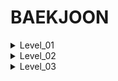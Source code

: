 BAEKJOON
========

<details markdown="1">
<summary>Level_01</summary>

 1. [Hello World!](https://github.com/OhHaneol/BAEKJOON/blob/master/%EB%AC%B8%EC%A0%9C%20%ED%92%80%EC%9D%B4/1%EB%8B%A8%EA%B3%84/2557.java)
 2. [강한친구 대한육군](https://github.com/OhHaneol/BAEKJOON/blob/master/%EB%AC%B8%EC%A0%9C%20%ED%92%80%EC%9D%B4/1%EB%8B%A8%EA%B3%84/10718.java)
 3. [고양이](https://github.com/OhHaneol/BAEKJOON/blob/master/%EB%AC%B8%EC%A0%9C%20%ED%92%80%EC%9D%B4/1%EB%8B%A8%EA%B3%84/10171.java)
 4. [강아지](https://github.com/OhHaneol/BAEKJOON/blob/master/%EB%AC%B8%EC%A0%9C%20%ED%92%80%EC%9D%B4/1%EB%8B%A8%EA%B3%84/10172.java)
 5. [A+B](https://github.com/OhHaneol/BAEKJOON/blob/master/%EB%AC%B8%EC%A0%9C%20%ED%92%80%EC%9D%B4/1%EB%8B%A8%EA%B3%84/10000.java)
 6. [A-B](https://github.com/OhHaneol/BAEKJOON/blob/master/%EB%AC%B8%EC%A0%9C%20%ED%92%80%EC%9D%B4/1%EB%8B%A8%EA%B3%84/10001.java)
 7. [A/B](https://github.com/OhHaneol/BAEKJOON/blob/master/%EB%AC%B8%EC%A0%9C%20%ED%92%80%EC%9D%B4/1%EB%8B%A8%EA%B3%84/1008.java)
 8. [AxB](https://github.com/OhHaneol/BAEKJOON/blob/master/%EB%AC%B8%EC%A0%9C%20%ED%92%80%EC%9D%B4/1%EB%8B%A8%EA%B3%84/10998.java)
 8. [사칙연산](https://github.com/OhHaneol/BAEKJOON/blob/master/%EB%AC%B8%EC%A0%9C%20%ED%92%80%EC%9D%B4/1%EB%8B%A8%EA%B3%84/10869.java)
 9. [나머지](https://github.com/OhHaneol/BAEKJOON/blob/master/%EB%AC%B8%EC%A0%9C%20%ED%92%80%EC%9D%B4/1%EB%8B%A8%EA%B3%84/10430.java)
 10. [곱셈](https://github.com/OhHaneol/BAEKJOON/blob/master/%EB%AC%B8%EC%A0%9C%20%ED%92%80%EC%9D%B4/1%EB%8B%A8%EA%B3%84/2588.java)
 
</details>


<details markdown="1">
<summary>Level_02</summary>

 1. [두 수 비교하기](https://github.com/OhHaneol/BAEKJOON/blob/master/%EB%AC%B8%EC%A0%9C%20%ED%92%80%EC%9D%B4/2%EB%8B%A8%EA%B3%84/1330.java)
 2. [시험 성적](https://github.com/OhHaneol/BAEKJOON/blob/master/%EB%AC%B8%EC%A0%9C%20%ED%92%80%EC%9D%B4/2%EB%8B%A8%EA%B3%84/9498.java)
 3. [윤년](https://github.com/OhHaneol/BAEKJOON/blob/master/%EB%AC%B8%EC%A0%9C%20%ED%92%80%EC%9D%B4/2%EB%8B%A8%EA%B3%84/2753.java)
 4. [사분면](https://github.com/OhHaneol/BAEKJOON/blob/master/%EB%AC%B8%EC%A0%9C%20%ED%92%80%EC%9D%B4/2%EB%8B%A8%EA%B3%84/14681.java)
 5. [알람시계](https://github.com/OhHaneol/BAEKJOON/blob/master/%EB%AC%B8%EC%A0%9C%20%ED%92%80%EC%9D%B4/2%EB%8B%A8%EA%B3%84/2884.java)
 
</details>


<details markdown="1">
<summary>Level_03</summary>

 1. [구구단](https://github.com/OhHaneol/BAEKJOON/blob/master/%EB%AC%B8%EC%A0%9C%20%ED%92%80%EC%9D%B4/3%EB%8B%A8%EA%B3%84/2739.java)
 2. [A+B를 여러 번 출력](https://github.com/OhHaneol/BAEKJOON/blob/master/%EB%AC%B8%EC%A0%9C%20%ED%92%80%EC%9D%B4/3%EB%8B%A8%EA%B3%84/10950.java)
 2. [1부터 n까지의 합](https://github.com/OhHaneol/BAEKJOON/blob/master/%EB%AC%B8%EC%A0%9C%20%ED%92%80%EC%9D%B4/3%EB%8B%A8%EA%B3%84/8393.java)
 2. [빠른 A+B(Buffered)](https://github.com/OhHaneol/BAEKJOON/blob/master/%EB%AC%B8%EC%A0%9C%20%ED%92%80%EC%9D%B4/3%EB%8B%A8%EA%B3%84/15552.java)
 2. [1부터 N까지 출력](https://github.com/OhHaneol/BAEKJOON/tree/master/%EB%AC%B8%EC%A0%9C%20%ED%92%80%EC%9D%B4/3%EB%8B%A8%EA%B3%84)
 2. [N부터 1까지 출력](https://github.com/OhHaneol/BAEKJOON/tree/master/%EB%AC%B8%EC%A0%9C%20%ED%92%80%EC%9D%B4/3%EB%8B%A8%EA%B3%84)
 2. [예쁜 A+B](https://github.com/OhHaneol/BAEKJOON/tree/master/%EB%AC%B8%EC%A0%9C%20%ED%92%80%EC%9D%B4/3%EB%8B%A8%EA%B3%84)
 2. [예쁜 A+B_2](https://github.com/OhHaneol/BAEKJOON/blob/master/%EB%AC%B8%EC%A0%9C%20%ED%92%80%EC%9D%B4/3%EB%8B%A8%EA%B3%84/11022.java)
 2. []()
 2. []()
 2. []()
 
</details>
